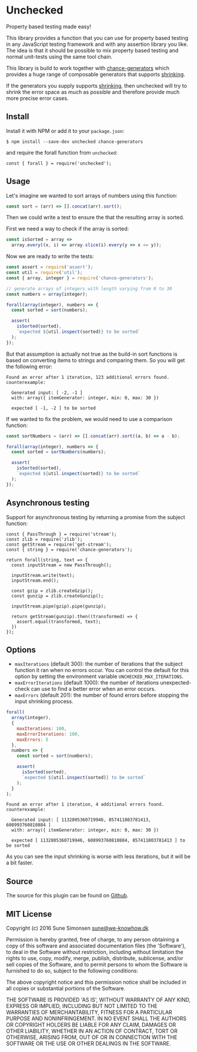 # Unchecked

Property based testing made easy!

This library provides a function that you can use for property based testing in
any JavaScript testing framework and with any assertion library you like. The
idea is that it should be possible to mix property based testing and normal
unit-tests using the same tool chain.

This library is build to work together with
[chance-generators](https://sunesimonsen.github.io/chance-generators/) which
provides a huge range of composable generators that supports
[shrinking](https://sunesimonsen.github.io/chance-generators/api/iterator/#shrink-value-).

If the generators you supply supports
[shrinking](https://sunesimonsen.github.io/chance-generators/api/iterator/#shrink-value-),
then unchecked will try to shrink the error space as much as possible and
therefore provide much more precise error cases.

## Install

Install it with NPM or add it to your `package.json`:

```
$ npm install --save-dev unchecked chance-generators
```

and require the forall function from `unchecked`:

```js#evaluate:false
const { forall } = require('unchecked');
```

## Usage


Let's imagine we wanted to sort arrays of numbers using this function:

```js
const sort = (arr) => [].concat(arr).sort();
```

Then we could write a test to ensure the that the resulting array is sorted.

First we need a way to check if the array is sorted:

```js
const isSorted = array =>
  array.every((x, i) => array.slice(i).every(y => x <= y));
```

Now we are ready to write the tests:

```js
const assert = require('assert');
const util = require('util');
const { array, integer } = require('chance-generators');

// generate arrays of integers with length varying from 0 to 30
const numbers = array(integer);

forall(array(integer), numbers => {
  const sorted = sort(numbers);

  assert(
    isSorted(sorted),
    `expected ${util.inspect(sorted)} to be sorted`
  );
});
```

But that assumption is actually not true as the build-in sort functions is based
on converting items to strings and comparing them. So you will get the following
error:

```output
Found an error after 1 iteration, 123 additional errors found.
counterexample:

  Generated input: [ -2, -1 ]
  with: array({ itemGenerator: integer, min: 0, max: 30 })

  expected [ -1, -2 ] to be sorted
```

If we wanted to fix the problem, we would need to use a comparison function:

```js
const sortNumbers = (arr) => [].concat(arr).sort((a, b) => a - b);
```

```js
forall(array(integer), numbers => {
  const sorted = sortNumbers(numbers);

  assert(
    isSorted(sorted),
    `expected ${util.inspect(sorted)} to be sorted`
  );
});
```

## Asynchronous testing

Support for asynchronous testing by returning a promise from the subject
function:

```js#async:true
const { PassThrough } = require('stream');
const zlib = require('zlib');
const getStream = require('get-stream');
const { string } = require('chance-generators');

return forall(string, text => {
  const inputStream = new PassThrough();
  
  inputStream.write(text);
  inputStream.end();
  
  const gzip = zlib.createGzip();
  const gunzip = zlib.createGunzip();
  
  inputStream.pipe(gzip).pipe(gunzip);

  return getStream(gunzip).then((transformed) => {
    assert.equal(transformed, text);
  })
});
```

## Options

* `maxIterations` (default 300): the number of iterations that the subject
  function it ran when no errors occur. You can control the default for this
  option by setting the environment variable `UNCHECKED_MAX_ITERATIONS`.
* `maxErrorIterations` (default 1000): the number of iterations unexpected-check
  can use to find a better error when an error occurs.
* `maxErrors` (default 201): the number of found errors before stopping the input
  shrinking process.

```js
forall(
  array(integer),
  {
    maxIterations: 100,
    maxErrorIterations: 100,
    maxErrors: 5
  },
  numbers => {
    const sorted = sort(numbers);

    assert(
      isSorted(sorted),
      `expected ${util.inspect(sorted)} to be sorted`
    );
  }
);
```

```output
Found an error after 1 iteration, 4 additional errors found.
counterexample:

  Generated input: [ 1132805360719946, 857411803781413, 608993760810884 ]
  with: array({ itemGenerator: integer, min: 0, max: 30 })

  expected [ 1132805360719946, 608993760810884, 857411803781413 ] to be sorted
```

As you can see the input shrinking is worse with less iterations, but it will be
a bit faster.

## Source

The source for this plugin can be found on
[Github](https://github.com/unexpectedjs/unexpected-check).

## MIT License

Copyright (c) 2016 Sune Simonsen <sune@we-knowhow.dk>

Permission is hereby granted, free of charge, to any person obtaining
a copy of this software and associated documentation files (the
'Software'), to deal in the Software without restriction, including
without limitation the rights to use, copy, modify, merge, publish,
distribute, sublicense, and/or sell copies of the Software, and to
permit persons to whom the Software is furnished to do so, subject to
the following conditions:

The above copyright notice and this permission notice shall be
included in all copies or substantial portions of the Software.

THE SOFTWARE IS PROVIDED 'AS IS', WITHOUT WARRANTY OF ANY KIND,
EXPRESS OR IMPLIED, INCLUDING BUT NOT LIMITED TO THE WARRANTIES OF
MERCHANTABILITY, FITNESS FOR A PARTICULAR PURPOSE AND
NONINFRINGEMENT. IN NO EVENT SHALL THE AUTHORS OR COPYRIGHT HOLDERS BE
LIABLE FOR ANY CLAIM, DAMAGES OR OTHER LIABILITY, WHETHER IN AN ACTION
OF CONTRACT, TORT OR OTHERWISE, ARISING FROM, OUT OF OR IN CONNECTION
WITH THE SOFTWARE OR THE USE OR OTHER DEALINGS IN THE SOFTWARE.
